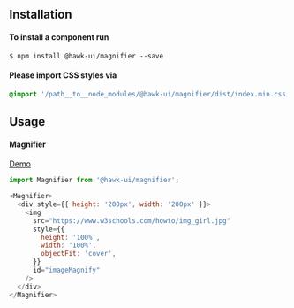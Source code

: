 ## Installation


#### To install a component run
`$ npm install @hawk-ui/magnifier --save`


#### Please import CSS styles via
```scss noeditor
@import '/path__to__node_modules/@hawk-ui/magnifier/dist/index.min.css
```


## Usage


#### Magnifier
[Demo](https://hawk.wallnit.com/#!/Magnifier/1)
```js static
import Magnifier from '@hawk-ui/magnifier';
```
```js
<Magnifier>
  <div style={{ height: '200px', width: '200px' }}>
    <img
      src="https://www.w3schools.com/howto/img_girl.jpg"
      style={{
        height: '100%',
        width: '100%',
        objectFit: 'cover',
      }}
      id="imageMagnify"
    />
  </div>
</Magnifier>
```
